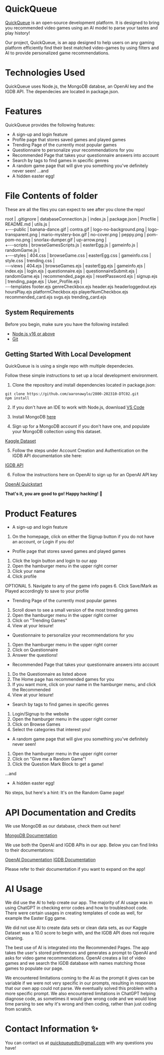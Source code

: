 # QuickQueue

[QuickQueue](http://xkdqzglrwm.ca02.qoddiapp.com) is an open‑source development platform. It is designed to bring you recommended video games using an AI model to parse your tastes and play history!

Our project, QuickQueue, is an app designed to help users on any gaming platform efficiently find their best matched video-games by using filters and AI to provide personalized game recommendations.

# Technologies Used
QuickQueue uses Node.js, the MongoDB databse, an OpenAI key and the IGDB API. The dependecies are located in package.json.

# Features

QuickQueue provides the following features:

- A sign-up and login feature
- Profile page that stores saved games and played games
- Trending Page of the currently most popular games
- Questionnaire to personalize your recommendations for you
- Recommended Page that takes your questionnaire answers into account
- Search by tags to find games in specific genres
- A random game page that will give you something you've definitely never seen!
...and
- A hidden easter egg!

# File Contents of folder

These are all the files you can expect to see after you clone the repo!

root
|   .gitignore
|   databaseConnection.js
|   index.js
|   package.json
|   Procfile
|   README.md
|   utils.js
|   
+---public
|       banana-dance.gif
|       contra.gif
|       logo-no-background.png
|       logo-transparent.png
|       mario-mystery-box.gif
|       no-cover.png
|       peppy.png
|       pom-pom-no.png
|       snorlax-dumper.gif
|       up-arrow.png
|       
+---scripts
|       browseGamesScripts.js
|       easterEgg.js
|       gameinfo.js
|       randomGame.js
|       
+---styles
|       404.css
|       browseGame.css
|       easterEgg.css
|       gameinfo.css
|       style.css
|       trending.css
|       
\---views
    |   404.ejs
    |   browseGames.ejs
    |   easterEgg.ejs
    |   gameinfo.ejs
    |   index.ejs
    |   login.ejs
    |   questionnaire.ejs
    |   questionnaireSubmit.ejs
    |   randomGame.ejs
    |   recommended_page.ejs
    |   resetPassword.ejs
    |   signup.ejs
    |   trending_page.ejs
    |   User_Profile.ejs
    |   
    \---templates
            footer.ejs
            genreCheckbox.ejs
            header.ejs
            headerloggedout.ejs
            hoursPlay.ejs
            platformCheckbox.ejs
            playerNumCheckbox.ejs
            recommended_card.ejs
            svgs.ejs
            trending_card.ejs

## System Requirements

Before you begin, make sure you have the following installed:

- [Node.js v16 or above](https://nodejs.org/en/download/)
- [Git](https://git-scm.com/book/en/v2/Getting-Started-Installing-Git/)

## Getting Started With Local Development

QuickQueue is is using a single repo with multiple dependecies.

Follow these simple instructions to set up a local development environment.

1. Clone the repository and install dependencies located in package.json:

  ```
  git clone https://github.com/aaronawylo/2800-202310-DTC02.git
  npm install 
  ```

2. If you don't have an IDE to work with Node.js, download [VS Code](https://code.visualstudio.com/docs/?dv=win)

3. Install MongoDB [here](https://www.mongodb.com/docs/manual/installation/)

4. Sign up for a MongoDB account if you don't have one, and populate your MongoDB collection using this dataset.

[Kaggle Dataset](https://www.kaggle.com/datasets/arnabchaki/popular-video-games-1980-2023)

5. Follow the steps under Account Creation and Authentication on the IGDB API documentation site here:

[IGDB API](https://api-docs.igdb.com/#getting-started)

6. Follow the instructions here on OpenAI to sign up for an OpenAI API key

[OpenAI Quickstart](https://platform.openai.com/docs/quickstart/build-your-application)


**That's it, you are good to go! Happy hacking! 👾**

# Product Features

- A sign-up and login feature

1. On the homepage, click on either the Signup button if you do not have an account, or Login if you do!

- Profile page that stores saved games and played games

1. Click the login button and login to our app
2. Open the hamburger menu in the upper right corner
3. Click your name
4. Click profile

OPTIONAL
5. Navigate to any of the game info pages
6. Click Save/Mark as Played accordingly to save to your profile

- Trending Page of the currently most popular games

1. Scroll down to see a small version of the most trending games
2. Open the hamburger menu in the upper right corner
3. Click on "Trending Games"
4. View at your leisure!

- Questionnaire to personalize your recommendations for you

1. Open the hamburger menu in the upper right corner
2. Click on Questionnaire
3. Answer the questions!

- Recommended Page that takes your questionnaire answers into account

1. Do the Questionnaire as listed above
2. The Home page has recommended games for you
3. If you want more, click on your name in the hamburger menu, and click the Recommended
4. View at your leisure!

- Search by tags to find games in specific genres

1. Login/Signup to the website
2. Open the hamburger menu in the upper right corner
3. Click on Browse Games
4. Select the categories that interest you!

- A random game page that will give you something you've definitely never seen!

1. Open the hamburger menu in the upper right corner
2. Click on "Give me a Random Game"!
3. Click the Question Mark Block to get a game!

...and
- A hidden easter egg!

No steps, but here's a hint: It's on the Random Game page!

# API Documentation and Credits

We use MongoDB as our database, check them out here!

[MongoDB Documentation](https://www.mongodb.com/docs/)

We use both the OpenAI and IGDB APIs in our app. Below you can find links to their documentations:

[OpenAI Documentation](https://platform.openai.com/docs/guides/completion/introduction)
[IGDB Documentation](https://api-docs.igdb.com/)

Please refer to their documentation if you want to expand on the app!

# AI Usage

We did use the AI to help create our app. The majority of AI usage was in using ChatGPT in checking error codes and how to troubleshoot code. There were certain usages in creating templates of code as well, for example the Easter Egg game.

We did not use AI to create data sets or clean data sets, as our Kaggle Dataset was a 10.0 score to begin with, and the IGDB API does not require cleaning.

The best use of AI is integrated into the Recommended Pages. The app takes the user's stored preferences and generates a prompt to OpenAI and asks for video game recommendations. OpenAI creates a list of video games and we search the IGDB database with names matching those games to populate our page.

We encountered limitations coming to the AI as the prompt it gives can be variable if we were not very specific in our prompts, resulting in responses that our own app could not parse. We eventually solved this problem with a more specific prompt. We also encountered limitations in ChatGPT helping diagnose code, as sometimes it would give wrong code and we would lose time parsing to see why it's wrong and then coding, rather than just coding from scratch.

# Contact Information ✨

You can contact us at quickqueuedtc@gmail.com with any questions you have!